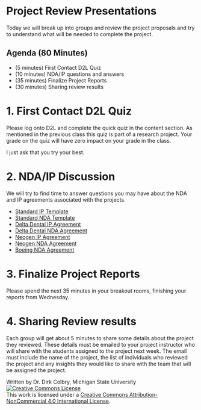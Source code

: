 # Project Review Presentations

Today we will break up into groups and review the project proposals and try to understand what will be needed to complete the project.  


## Agenda (80 Minutes)

- (5 minutes) First Contact D2L Quiz
- (10 minutes) NDA/IP questions and answers
- (35 minutes) Finalize Project Reports
- (30 minutes) Sharing review results


# 1. First Contact D2L Quiz

Please log onto D2L and complete the quick quiz in the content section.  As mentioned in the previous class this quiz is part of a research project. Your grade on the quiz will have zero impact on your grade in the class.  

I just ask that you try your best.

# 2. NDA/IP Discussion

We will try to find time to answer questions you may have about the NDA and IP agreements associated with the projects.

- [Standard IP Template](./Files/CMSE495_MSU_IP_Agreement_2022.docx)
- [Standard NDA Template](./Files/CMSE495_MSU_NDA_2022_template.docx)
- [Delta Dental IP Agreement](./Files/CMSE495_MSU_Delta_Dental_IP_Agreement_(Final_draft_1-20-21).docx)
- [Delta Dental NDA Agreement](./Files/CMSE495_MSU_Delta_Dental_NDA_(Final_draft_1-20-21).docx)
- [Neogen IP Agreement](./Files/CMSE495_MSU_Neogen_IP_2022.docx)
- [Neogen NDA Agreement](./FilesCMSE495_MSU_Neogen_NDA_2022.docx)
- [Boeing NDA Agreement](./Files/MSU_Boeing_Student_Agreement_Capstone_Project.pdf)

# 3. Finalize Project Reports

Please spend the next 35 minutes in your breakout rooms, finishing your reports from Wednesday.

# 4. Sharing Review results

Each group will get about 5 minutes to share some details about the project they reviewed. These details must be emailed to your project instructor who will share with the students assigned to the project next week. The email must include the name of the project, the list of individuals who reviewed the project and any insights they would like to share with the team that will be assigned the project. 

Written by Dr. Dirk Colbry, Michigan State University
<a rel="license" href="http://creativecommons.org/licenses/by-nc/4.0/"><img alt="Creative Commons License" style="border-width:0" src="https://i.creativecommons.org/l/by-nc/4.0/88x31.png" /></a><br />This work is licensed under a <a rel="license" href="http://creativecommons.org/licenses/by-nc/4.0/">Creative Commons Attribution-NonCommercial 4.0 International License</a>.
